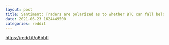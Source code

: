 ```yaml
--- 
layout: post 
title: Santiment: Traders are polarized as to whether BTC can fall below $30,000 
date: 2021-06-23 1624449500 
categories: reddit 
--- 
```

https://redd.it/o6bbfl